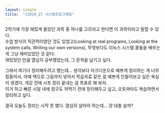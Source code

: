 ```yaml
---
layout: single
title:  "[2019_2] 시스템프로그래밍"
---
```

2학기에 가장 재밌게 들었던 과목 중 하나를 고르라고 한다면 이 과목이라고 말할 수 있다.  
수업 방식이 직관적이였던 것도 있었고(Looking at real programs, Looking at the system calls, Writing our own versions), 무엇보다도 리눅스 시스템 콜들을 배우는 게 그냥 재미있었던 것 같다.  
재밌었던 만큼 열심히 공부했었는데, 그 흔적을 남기고 싶다.  

그래서 여기다 정리해두려고 했는데... 생각보다 마크다운으로 예쁘게 정리하는 게 너무 힘들어서, 아예 텍으로 그림까지 넣어서 학습자료 같은 걸 예쁘게 만들어보고 싶은 욕심이 생겼다. 개강 전에 시프 정리 끝내는 걸 목표로 해 보자.  
이거 하고 빠른 시일 내에 컴구도 까먹기 전에 정리해두고 싶고, 오토마타도 복습하면서 정리하고 싶다.  

결국 오늘도 정리는 시작 못 했다. 열심히 살아야 하는데... 걍 대충 살까?
